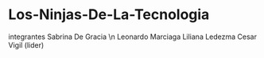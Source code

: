 # Los-Ninjas-De-La-Tecnologia
integrantes
Sabrina De Gracia \n
Leonardo Marciaga
Liliana Ledezma
Cesar Vigil (lider)
